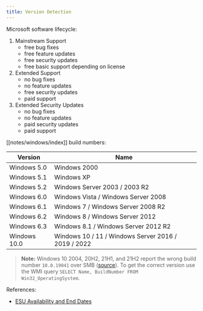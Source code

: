 ```yaml
---
title: Version Detection
---
```


Microsoft software lifecycle:

1. Mainstream Support
    - free bug fixes
    - free feature updates
    - free security updates
    - free basic support depending on license
2. Extended Support
    - no bug fixes
    - no feature updates
    - free security updates
    - paid support
3. Extended Security Updates
    - no bug fixes
    - no feature updates
    - paid security updates
    - paid support

[[notes/windows/index]] build numbers:

Version      | Name
-------------|-----
Windows 5.0  | Windows 2000
Windows 5.1  | Windows XP
Windows 5.2  | Windows Server 2003 / 2003 R2
Windows 6.0  | Windows Vista / Windows Server 2008
Windows 6.1  | Windows 7 / Windows Server 2008 R2
Windows 6.2  | Windows 8 / Windows Server 2012
Windows 6.3  | Windows 8.1 / Windows Server 2012 R2
Windows 10.0 | Windows 10 / 11 / Windows Server 2016 / 2019 / 2022

> **Note:**
> Windows 10 2004, 20H2, 21H1, and 21H2 report the wrong build number `10.0.19041` over SMB ([source](http://web.archive.org/web/20230726144646/https://www.runzero.com/blog/fingerprinting-windows-smb/)).
> To get the correct version use the WMI query `SELECT Name, BuildNumber FROM Win32_OperatingSystem`.

References:

- [ESU Availability and End Dates](https://learn.microsoft.com/en-us/lifecycle/faq/extended-security-updates#esu-availability-and-end-dates)
